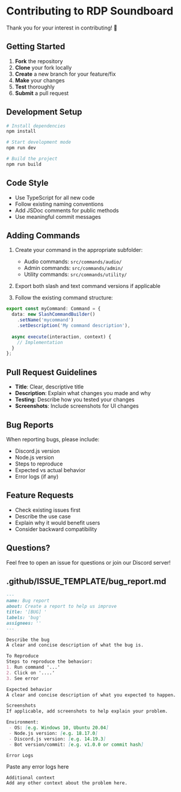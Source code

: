 # Contributing to RDP Soundboard

Thank you for your interest in contributing! 🎉

## Getting Started

1. **Fork** the repository
2. **Clone** your fork locally
3. **Create** a new branch for your feature/fix
4. **Make** your changes
5. **Test** thoroughly
6. **Submit** a pull request

## Development Setup

```bash
# Install dependencies
npm install

# Start development mode
npm run dev

# Build the project
npm run build
```

## Code Style

- Use TypeScript for all new code
- Follow existing naming conventions
- Add JSDoc comments for public methods
- Use meaningful commit messages

## Adding Commands

1. Create your command in the appropriate subfolder:
   - Audio commands: `src/commands/audio/`
   - Admin commands: `src/commands/admin/`
   - Utility commands: `src/commands/utility/`

2. Export both slash and text command versions if applicable

3. Follow the existing command structure:
```typescript
export const myCommand: Command = {
  data: new SlashCommandBuilder()
    .setName('mycommand')
    .setDescription('My command description'),
  
  async execute(interaction, context) {
    // Implementation
  }
};
```

## Pull Request Guidelines

- **Title**: Clear, descriptive title
- **Description**: Explain what changes you made and why
- **Testing**: Describe how you tested your changes
- **Screenshots**: Include screenshots for UI changes

## Bug Reports

When reporting bugs, please include:
- Discord.js version
- Node.js version
- Steps to reproduce
- Expected vs actual behavior
- Error logs (if any)

## Feature Requests

- Check existing issues first
- Describe the use case
- Explain why it would benefit users
- Consider backward compatibility

## Questions?

Feel free to open an issue for questions or join our Discord server!


## .github/ISSUE_TEMPLATE/bug_report.md

```markdown
---
name: Bug report
about: Create a report to help us improve
title: '[BUG] '
labels: 'bug'
assignees: ''
---

Describe the bug
A clear and concise description of what the bug is.

To Reproduce
Steps to reproduce the behavior:
1. Run command '...'
2. Click on '....'
3. See error

Expected behavior
A clear and concise description of what you expected to happen.

Screenshots
If applicable, add screenshots to help explain your problem.

Environment:
 - OS: [e.g. Windows 10, Ubuntu 20.04]
 - Node.js version: [e.g. 18.17.0]
 - Discord.js version: [e.g. 14.19.3]
 - Bot version/commit: [e.g. v1.0.0 or commit hash]

Error Logs
```
Paste any error logs here
```
Additional context
Add any other context about the problem here.
```
